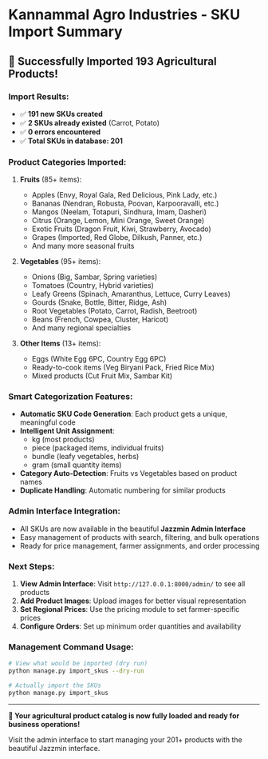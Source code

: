 # Kannammal Agro Industries - SKU Import Summary

## 🎉 Successfully Imported 193 Agricultural Products!

### **Import Results:**
- ✅ **191 new SKUs created**
- ✅ **2 SKUs already existed** (Carrot, Potato)
- ✅ **0 errors encountered**
- ✅ **Total SKUs in database: 201**

### **Product Categories Imported:**
1. **Fruits** (85+ items):
   - Apples (Envy, Royal Gala, Red Delicious, Pink Lady, etc.)
   - Bananas (Nendran, Robusta, Poovan, Karpooravalli, etc.)
   - Mangos (Neelam, Totapuri, Sindhura, Imam, Dasheri)
   - Citrus (Orange, Lemon, Mini Orange, Sweet Orange)
   - Exotic Fruits (Dragon Fruit, Kiwi, Strawberry, Avocado)
   - Grapes (Imported, Red Globe, Dilkush, Panner, etc.)
   - And many more seasonal fruits

2. **Vegetables** (95+ items):
   - Onions (Big, Sambar, Spring varieties)
   - Tomatoes (Country, Hybrid varieties)
   - Leafy Greens (Spinach, Amaranthus, Lettuce, Curry Leaves)
   - Gourds (Snake, Bottle, Bitter, Ridge, Ash)
   - Root Vegetables (Potato, Carrot, Radish, Beetroot)
   - Beans (French, Cowpea, Cluster, Haricot)
   - And many regional specialties

3. **Other Items** (13+ items):
   - Eggs (White Egg 6PC, Country Egg 6PC)
   - Ready-to-cook items (Veg Biryani Pack, Fried Rice Mix)
   - Mixed products (Cut Fruit Mix, Sambar Kit)

### **Smart Categorization Features:**
- **Automatic SKU Code Generation**: Each product gets a unique, meaningful code
- **Intelligent Unit Assignment**: 
  - kg (most products)
  - piece (packaged items, individual fruits)
  - bundle (leafy vegetables, herbs)
  - gram (small quantity items)
- **Category Auto-Detection**: Fruits vs Vegetables based on product names
- **Duplicate Handling**: Automatic numbering for similar products

### **Admin Interface Integration:**
- All SKUs are now available in the beautiful **Jazzmin Admin Interface**
- Easy management of products with search, filtering, and bulk operations
- Ready for price management, farmer assignments, and order processing

### **Next Steps:**
1. **View Admin Interface**: Visit `http://127.0.0.1:8000/admin/` to see all products
2. **Add Product Images**: Upload images for better visual representation
3. **Set Regional Prices**: Use the pricing module to set farmer-specific prices
4. **Configure Orders**: Set up minimum order quantities and availability

### **Management Command Usage:**
```bash
# View what would be imported (dry run)
python manage.py import_skus --dry-run

# Actually import the SKUs
python manage.py import_skus
```

---

**🚀 Your agricultural product catalog is now fully loaded and ready for business operations!**

Visit the admin interface to start managing your 201+ products with the beautiful Jazzmin interface.
